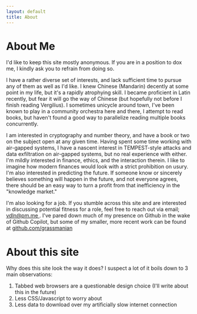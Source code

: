 ```yaml
---
layout: default
title: About
---
```


# About Me

I'd like to keep this site mostly anonymous. If you are in a position to dox me, I kindly ask you to refrain from doing so. 

I have a rather diverse set of interests, and lack sufficient time to pursue any of them as well as I'd like. I knew Chinese (Mandarin) decently at some point in my life, but it's a rapidly atrophying skill. I became proficient in Latin recently, but fear it will go the way of Chinese (but hopefully not before I finish reading Vergilius). I sometimes unicycle around town, I've been known to play in a community orchestra here and there, I attempt to read books, but haven't found a good way to parallelize reading multiple books concurrently. 

I am interested in cryptography and number theory, and have a book or two on the subject open at any given time. Having spent some time working with air-gapped systems, I have a nascent interest in TEMPEST-style attacks and data exfiltration on air-gapped systems, but no real experience with either. I'm mildly interested in finance, ethics, and the interaction therein. I like to imagine how modern finances would look with a strict prohibition on usury. I'm also interested in predicting the future. If someone know or sincerely believes something will happen in the future, and not everyone agrees, there should be an easy way to turn a profit from that inefficiency in the "knowledge market." 

I'm also looking for a job. If you stumble across this site and are interested in discussing potential fitness for a role, feel free to reach out via email; <a href="mailto: &#118;&#100;&#108;&#110;&#064;&#112;&#109;&#046;&#109;&#101;"> &#118;&#100;&#108;&#110;&#064;&#112;&#109;&#046;&#109;&#101; </a>. I've pared down much of my presence on Github in the wake of Github Copilot, but some of my smaller, more recent work can be found at [github.com/grassmanian](https://github.com/grassmanian)

# About this site

Why does this site look the way it does? I suspect a lot of it boils down to 3 main observations:

 1. Tabbed web browsers are a questionable design choice (I'll write about this in the future)
 2. Less CSS/Javascript to worry about
 3. Less data to download over my artificially slow internet connection

